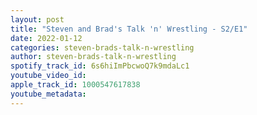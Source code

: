 ```yaml
---
layout: post
title: "Steven and Brad's Talk 'n' Wrestling - S2/E1"
date: 2022-01-12
categories: steven-brads-talk-n-wrestling
author: steven-brads-talk-n-wrestling
spotify_track_id: 6s6hiImPbcwoQ7k9mdaLc1
youtube_video_id: 
apple_track_id: 1000547617838
youtube_metadata: 
---
```

